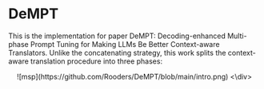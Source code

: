 # DeMPT
This is the implementation for paper DeMPT: Decoding-enhanced Multi-phase Prompt Tuning for Making LLMs Be Better Context-aware Translators. Unlike the concatenating strategy, this work splits the context-aware translation procedure into three phases:
<div align=center>
![msp](https://github.com/Rooders/DeMPT/blob/main/intro.png)
<\div>


